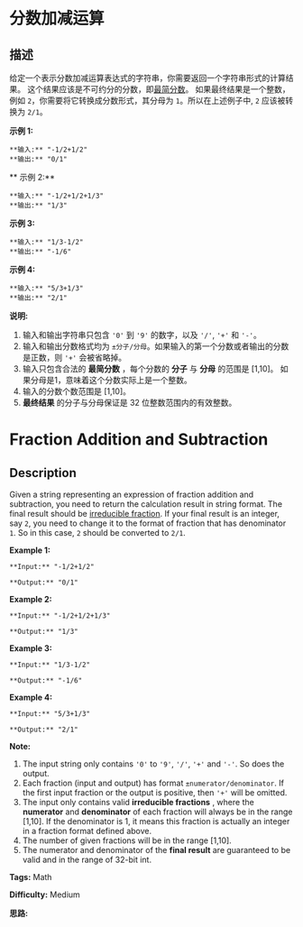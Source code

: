 # 分数加减运算

## 描述

给定一个表示分数加减运算表达式的字符串，你需要返回一个字符串形式的计算结果。 这个结果应该是不可约分的分数，即[最简分数](https://baike.baidu.com/item/%E6%9C%80%E7%AE%80%E5%88%86%E6%95%B0)。 如果最终结果是一个整数，例如 `2`，你需要将它转换成分数形式，其分母为 `1`。所以在上述例子中, `2` 应该被转换为 `2/1`。

**示例  1:**

    
    
    **输入:** "-1/2+1/2"
    **输出:** "0/1"
    

**  示例 2:**

    
    
    **输入:** "-1/2+1/2+1/3"
    **输出:** "1/3"
    

**示例 3:**

    
    
    **输入:** "1/3-1/2"
    **输出:** "-1/6"
    

**示例 4:**

    
    
    **输入:** "5/3+1/3"
    **输出:** "2/1"
    

**说明:**

  1. 输入和输出字符串只包含 `'0'` 到 `'9'` 的数字，以及 `'/'`, `'+'` 和 `'-'`。 
  2. 输入和输出分数格式均为 `±分子/分母`。如果输入的第一个分数或者输出的分数是正数，则 `'+'` 会被省略掉。
  3. 输入只包含合法的 **最简分数** ，每个分数的 **分子** 与 **分母** 的范围是  [1,10]。 如果分母是1，意味着这个分数实际上是一个整数。
  4. 输入的分数个数范围是 [1,10]。
  5. **最终结果** 的分子与分母保证是 32 位整数范围内的有效整数。



# Fraction Addition and Subtraction

## Description



Given a string representing an expression of fraction addition and subtraction, you need to return the calculation result in string format. The final result should be [irreducible fraction](https://en.wikipedia.org/wiki/Irreducible_fraction). If your final result is an integer, say `2`, you need to change it to the format of fraction that has denominator `1`. So in this case, `2` should be converted to `2/1`.

**Example 1:**  

    
    
    **Input:** "-1/2+1/2"
    **Output:** "0/1"
    

**Example 2:**  

    
    
    **Input:** "-1/2+1/2+1/3"
    **Output:** "1/3"
    

**Example 3:**  

    
    
    **Input:** "1/3-1/2"
    **Output:** "-1/6"
    

**Example 4:**  

    
    
    **Input:** "5/3+1/3"
    **Output:** "2/1"
    

**Note:**  

  1. The input string only contains `'0'` to `'9'`, `'/'`, `'+'` and `'-'`. So does the output.
  2. Each fraction (input and output) has format `±numerator/denominator`. If the first input fraction or the output is positive, then `'+'` will be omitted.
  3. The input only contains valid **irreducible fractions** , where the **numerator** and **denominator** of each fraction will always be in the range [1,10]. If the denominator is 1, it means this fraction is actually an integer in a fraction format defined above.
  4. The number of given fractions will be in the range [1,10].
  5. The numerator and denominator of the **final result** are guaranteed to be valid and in the range of 32-bit int.


**Tags:** Math

**Difficulty:** Medium

**思路:**
